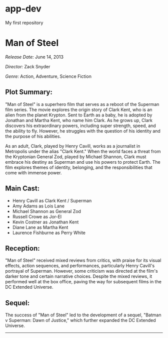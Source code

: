# app-dev
My first repository

# Man of Steel

*Release Date:* June 14, 2013

*Director:* Zack Snyder

*Genre:* Action, Adventure, Science Fiction

## Plot Summary:
"Man of Steel" is a superhero film that serves as a reboot of the Superman film series. The movie explores the origin story of Clark Kent, who is an alien from the planet Krypton. Sent to Earth as a baby, he is adopted by Jonathan and Martha Kent, who name him Clark. As he grows up, Clark discovers his extraordinary powers, including super strength, speed, and the ability to fly. However, he struggles with the question of his identity and the purpose of his abilities.

As an adult, Clark, played by Henry Cavill, works as a journalist in Metropolis under the alias "Clark Kent." When the world faces a threat from the Kryptonian General Zod, played by Michael Shannon, Clark must embrace his destiny as Superman and use his powers to protect Earth. The film explores themes of identity, belonging, and the responsibilities that come with immense power.

## Main Cast:
- Henry Cavill as Clark Kent / Superman
- Amy Adams as Lois Lane
- Michael Shannon as General Zod
- Russell Crowe as Jor-El
- Kevin Costner as Jonathan Kent
- Diane Lane as Martha Kent
- Laurence Fishburne as Perry White

## Reception:
"Man of Steel" received mixed reviews from critics, with praise for its visual effects, action sequences, and performances, particularly Henry Cavill's portrayal of Superman. However, some criticism was directed at the film's darker tone and certain narrative choices. Despite the mixed reviews, it performed well at the box office, paving the way for subsequent films in the DC Extended Universe.

## Sequel:
The success of "Man of Steel" led to the development of a sequel, "Batman v Superman: Dawn of Justice," which further expanded the DC Extended Universe.

---

